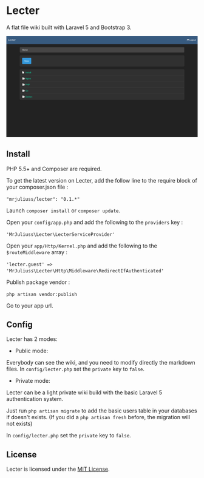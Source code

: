 # Lecter

A flat file wiki built with Laravel 5 and Bootstrap 3.

<img src="https://raw.githubusercontent.com/MrJuliuss/lecter/master/screenshot.png"/>

## Install

PHP 5.5+ and Composer are required.

To get the latest version on Lecter, add the follow line to the require block of your composer.json file :

```"mrjuliuss/lecter": "0.1.*"```

Launch `composer install` or `composer update`.

Open your `config/app.php` and add the following to the `providers` key :

`'MrJuliuss\Lecter\LecterServiceProvider'`

Open your `app/Http/Kernel.php` and add the following to the `$routeMiddleware` array :

`'lecter.guest' => 'MrJuliuss\Lecter\Http\Middleware\RedirectIfAuthenticated'`

Publish package vendor :

`php artisan vendor:publish`

Go to your app url.

## Config

Lecter has 2 modes:

- Public mode:

Everybody can see the wiki, and you need to modify directly the markdown files. In `config/lecter.php` set the `private` key to `false`.

- Private mode:

Lecter can be a light private wiki build with the basic Laravel 5 authentication system.

Just run `php artisan migrate` to add the basic users table in your databases if doesn't exists. (If you did a `php artisan fresh` before, the migration will not exists)

In `config/lecter.php` set the `private` key to `false`.


## License

Lecter is licensed under the [MIT License](https://github.com/MrJuliuss/lecter/blob/master/LICENSE).
